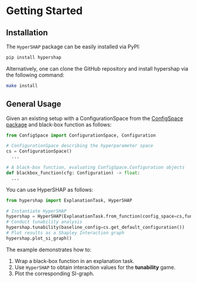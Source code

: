 # Getting Started

## Installation

The `HyperSHAP` package can be easily installed via PyPI:

```bash
pip install hypershap
```

Alternatively, one can clone the GitHub repository and install hypershap via the following command:

```bash
make install
```

## General Usage

Given an existing setup with a ConfigurationSpace from the [ConfigSpace package](https://github.com/automl/ConfigSpace) and black-box function as follows:
```Python
from ConfigSpace import ConfigurationSpace, Configuration

# ConfigurationSpace describing the hyperparameter space
cs = ConfigurationSpace()
  ...

# A black-box function, evaluating ConfigSpace.Configuration objects
def blackbox_function(cfg: Configuration) -> float:
  ...
```

You can use HyperSHAP as follows:
```Python
from hypershap import ExplanationTask, HyperSHAP

# Instantiate HyperSHAP
hypershap = HyperSHAP(ExplanationTask.from_function(config_space=cs,function=blackbox_function))
# Conduct tunability analysis
hypershap.tunability(baseline_config=cs.get_default_configuration())
# Plot results as a Shapley Interaction graph
hypershap.plot_si_graph()
```

The example demonstrates how to:

1. Wrap a black-box function in an explanation task.
2. Use `HyperSHAP` to obtain interaction values for the **tunability** game.
3. Plot the corresponding SI-graph.
